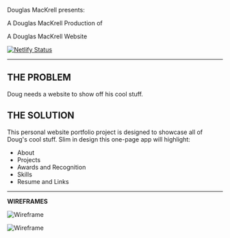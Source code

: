 Douglas MacKrell presents: 

A Douglas MacKrell Production of

A Douglas MacKrell Website

[![Netlify Status](https://api.netlify.com/api/v1/badges/aa6adcc1-00f7-472a-b25b-ae3ba878ddc6/deploy-status)](https://app.netlify.com/sites/douglasmackrell/deploys)

** **

## THE PROBLEM
Doug needs a website to show off his cool stuff.

## THE SOLUTION
This personal website portfolio project is designed to showcase all of Doug's cool stuff. Slim in design this one-page app will highlight:

- About
- Projects
- Awards and Recognition
- Skills
- Resume and Links

** **

**WIREFRAMES**

![Wireframe](Wireframe_UPDATE1.jpg)

![Wireframe](Wireframe_UPDATE2.jpg)